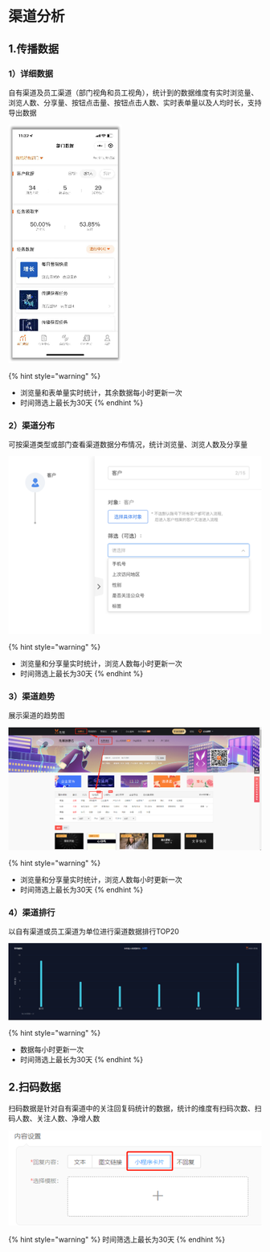 # 渠道分析

## 1.传播数据

### 1）详细数据

自有渠道及员工渠道（部门视角和员工视角），统计到的数据维度有实时浏览量、浏览人数、分享量、按钮点击量、按钮点击人数、实时表单量以及人均时长，支持导出数据

![](../.gitbook/assets/image%20%28234%29.png)

{% hint style="warning" %}
* 浏览量和表单量实时统计，其余数据每小时更新一次
* 时间筛选上最长为30天
{% endhint %}

### 2）渠道分布

可按渠道类型或部门查看渠道数据分布情况，统计浏览量、浏览人数及分享量

![](../.gitbook/assets/image%20%28276%29.png)

{% hint style="warning" %}
* 浏览量和分享量实时统计，浏览人数每小时更新一次
* 时间筛选上最长为30天
{% endhint %}

### 3）渠道趋势

展示渠道的趋势图

![](../.gitbook/assets/image%20%2838%29.png)

{% hint style="warning" %}
* 浏览量和分享量实时统计，浏览人数每小时更新一次
* 时间筛选上最长为30天
{% endhint %}

### 4）渠道排行

以自有渠道或员工渠道为单位进行渠道数据排行TOP20

![](../.gitbook/assets/image%20%28152%29.png)

{% hint style="warning" %}
* 数据每小时更新一次
* 时间筛选上最长为30天
{% endhint %}

## 2.扫码数据 <a id="chuan-bo-shu-ju"></a>

扫码数据是针对自有渠道中的关注回复码统计的数据，统计的维度有扫码次数、扫码人数、关注人数、净增人数

![](../.gitbook/assets/image%20%28229%29.png)

{% hint style="warning" %}
时间筛选上最长为30天
{% endhint %}

